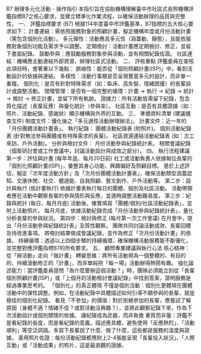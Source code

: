 B7 辦理多元化活動 - 操作指引
本指引旨在協助機構理解臺中市社區式長照機構評鑑指標B7之核心要求，並建立標準化作業流程，以確保活動辦理的品質與完整性。
一、 評鑑指標要求 (B7)
根據114年度臺中市評鑑基準，B7指標的五大核心要求如下：
計畫連結：需依照服務對象的照顧計畫，擬定機構年度或月份活動計畫（需包含個別化活動）。
多元彈性：活動應具多元性（涵蓋動、靜態），且能依服務對象個別功能及需求予以調整。
定期檢討：活動計畫應定期檢討、修正，並留下書面紀錄。
鼓勵參與：應鼓勵服務對象參與活動，並有相關紀錄佐證。
社區連結：機構應主動連結外部資源，辦理社區式活動。
二、 評核重點
評鑑委員在查核此項目時，會著重以下幾點：
脈絡性：能否從「個別照顧計畫(ISP)」中，看到活動設計的依據與連結。
多樣性：活動行事曆是否呈現豐富多元的設計，而非單一重複。
個別化：是否有針對特殊需求（如：臥床、高失智、情緒困擾）的長輩設計或調整活動。
閉環管理：是否有一個完整的循環：計畫 → 執行 → 紀錄 → 統計 → 檢討 → 修正計畫，並留下所有軌跡。
證據力：所有活動皆需留下紀錄，包含質化描述（長輩反應）與量化統計（參與率）。
社區互動：是否有具體證據（如：照片、活動紀錄、感謝狀）顯示機構與外界的互動。
三、 準備資料清單 (建議備查文件)
制度文件：優化後之「多元適性活動辦理辦法」。
計畫文件：近一年的「月份團體活動計畫表」。
執行紀錄：
團體活動紀錄表 (附照片)。
個別活動紀錄表 (針對無法參與團體或有特殊需求的長輩)。
社區資源連結活動紀錄表 (如：志工來訪、戶外活動)。
分析與檢討文件：
月份活動參與紀錄統計表。
相關會議紀錄（個案研討會或工作會議中，討論活動設計與成效之部分）。
四、 執行流程建議
第一步：評估與計畫 (每年年底、每月20日前)
社工或活動負責人依據每位長輩的「個別化照顧計畫(ISP)」，彙整其身心功能、興趣偏好及照顧目標。
基於上述評估，擬定「次年度活動方針」及「次月份團體活動計畫表」，確保活動類型涵蓋認知、文康休閒、社交、體適能、自我照顧、藝文創作、戶外活動等。
第二步：設計與執行 (依計畫執行)
依據計畫表執行每日的團體、個別及社區活動。
活動帶領者應在活動中觀察長輩的參與情形與反應，並適時調整活動難易度。
第三步：紀錄與統計 (每日、每月月底)
活動後，確實填寫「團體/個別/社區活動紀錄表」，並附上活動照片。
每月月底，依據活動紀錄完成「月份活動參與紀錄統計表」，量化分析長輩的參與狀況。
第四步：檢討與修正 (每月第一次工作會議)
在月會中，提出「月份活動參與紀錄統計表」及質性觀察。
團隊共同討論活動成效、長輩回饋及待改進事項。
將檢討結果做成會議紀錄，並作為修正「次月份活動計畫」的依據。
持續循環：透過以上四個步驟的持續循環，確保機構活動服務能不斷優化，並完整對應評鑑指標B7的所有要求。
五、 顧問專業建議與執行心法
核心精神：從「辦活動」走向「做計畫」
轉變思維：將所有活動視為一個整體的、有目的的、持續滾動修正的「計畫」，而非單純把「每一場」活動辦得熱鬧有趣。
強化論述能力：當評鑑委員提問「為什麼要辦這個活動？」時，團隊必須能立刻從「長輩個別照顧計畫(ISP)」或「上個月的活動檢討會議紀錄」中找到答案，證明服務是經過專業思考的。
「個別化」的真正體現
不僅是個別活動：個別化更體現在團體活動中的彈性調整。例如，在活動紀錄中具體描述如何引導不願參與的長輩，就是極佳的個別化紀錄。
看見「不參加」的價值：對於拒絕參加的長輩，應嘗試了解原因（身體不適？情緒不佳？或對活動沒興趣？），並將此觀察記錄下來，作為下次活動設計或個別關懷的依據。
讓紀錄成為武器，而非負擔
重質而非量：評鑑不是看紀錄的長度，而是看紀錄的意義。描述應具體，避免使用「反應熱烈」、「活動順利」等空泛詞語。多寫下長輩說了什麼、做了什麼，這些都是服務的溫度與證據。
善用照片佐證：每份活動紀錄都應附上2-4張能呈現「長輩投入狀況」、「人際互動」或「活動成果」的照片，這是最直觀的證據。